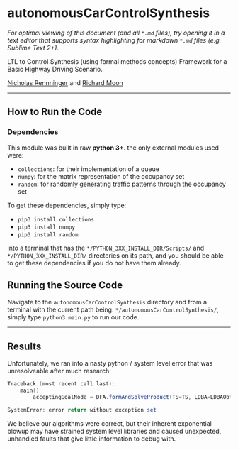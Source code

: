 # autonomousCarControlSynthesis
*For optimal viewing of this document (and all `*.md` files), try opening it in a text editor that supports syntax highlighting for markdown `*.md` files (e.g. Sublime Text 2+).*

LTL to Control Synthesis (using formal methods concepts) Framework for a Basic Highway Driving Scenario.

[Nicholas Rennninger](https://github.com/nicholasRenninger) and [Richard Moon](https://github.com/RichardWasTaken)

---

## How to Run the Code


### Dependencies
This module was built in raw **python 3+**. the only external modules used were:

* `collections`: for their implementation of a queue
* `numpy`: for the matrix representation of the occupancy set
* `random`: for randomly generating traffic patterns through the occupancy set

To get these dependencies, simply type:
* `pip3 install collections`
* `pip3 install numpy` 
* `pip3 install random` 

into a terminal that has the `*/PYTHON_3XX_INSTALL_DIR/Scripts/` and `*/PYTHON_3XX_INSTALL_DIR/` directories on its path, and you should be able to get these dependencies if you do not have them already.


## Running the Source Code

Navigate to the `autonomousCarControlSynthesis` directory and from a terminal with the current path being: `*/autonomousCarControlSynthesis/`, simply type `python3 main.py` to run our code.

---

## Results

Unfortunately, we ran into a nasty python / system level error that was unresolveable after much research:

```powershell
Traceback (most recent call last):                                             File ".\main.py", line 71, in <module>
    main()                                                                     File ".\main.py", line 63, in main
        acceptingGoalNode = DFA.formAndSolveProduct(TS=TS, LDBA=LDBAObj)       

SystemError: error return without exception set
```

We believe our algorithms were correct, but their inherent exponential blowup may have strained system level libraries and caused unexpected, unhandled faults that give little information to debug with.
